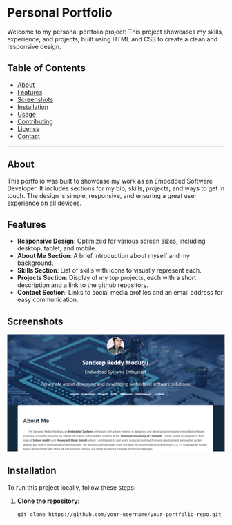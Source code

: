 # Personal Portfolio

Welcome to my personal portfolio project! This project showcases my skills, experience, and projects, built using HTML and CSS to create a clean and responsive design.

## Table of Contents

- [About](#about)
- [Features](#features)
- [Screenshots](#screenshots)
- [Installation](#installation)
- [Usage](#usage)
- [Contributing](#contributing)
- [License](#license)
- [Contact](#contact)

---

## About

This portfolio was built to showcase my work as an Embedded Software Developer. It includes sections for my bio, skills, projects, and ways to get in touch. The design is simple, responsive, and ensuring a great user experience on all devices.

## Features

- **Responsive Design**: Optimized for various screen sizes, including desktop, tablet, and mobile.
- **About Me Section**: A brief introduction about myself and my background.
- **Skills Section**: List of skills with icons to visually represent each.
- **Projects Section**: Display of my top projects, each with a short description and a link to the github repository.
- **Contact Section**: Links to social media profiles and an email address for easy communication.

## Screenshots

![Portfolio Screenshot - Desktop View](Images/Screenshot%202024-11-13%20182401.png)


## Installation

To run this project locally, follow these steps:

1. **Clone the repository**:
   ```
   git clone https://github.com/your-username/your-portfolio-repo.git
   
   ```

